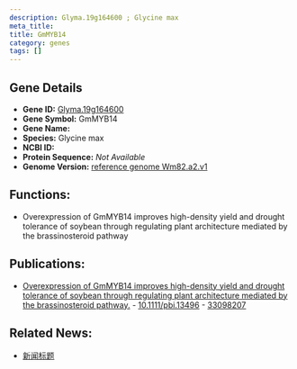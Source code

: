 ```yaml
---
description: Glyma.19g164600 ; Glycine max
meta_title:
title: GmMYB14
category: genes
tags: []
---
```


## Gene Details
- **Gene ID:**	[Glyma.19g164600](https://www.maizegdb.org/gene_center/gene/Glyma.19g164600)
- **Gene Symbol:** GmMYB14
- **Gene Name:** 
- **Species:** Glycine max
- **NCBI ID:** [  ]()
- **Protein Sequence:** *Not Available*
- **Genome Version:** [reference genome Wm82.a2.v1]()

## Functions:
   - Overexpression of GmMYB14 improves high-density yield and drought tolerance of soybean through regulating plant architecture mediated by the brassinosteroid pathway 

## Publications:
   - [Overexpression of GmMYB14 improves high-density yield and drought tolerance of soybean through regulating plant architecture mediated by the brassinosteroid pathway.]( https://onlinelibrary.wiley.com/doi/10.1111/pbi.13496 ) - [10.1111/pbi.13496]( https://onlinelibrary.wiley.com/doi/10.1111/pbi.13496 ) - [33098207](https://pubmed.ncbi.nlm.nih.gov/33098207/)

## Related News:
   - [新闻标题](https://mp.weixin.qq.com/s?__biz=Mzg3MDEwNDEyMg==&mid=2247498971&idx=3&sn=6c755d94745eb993c3eeba2124d44179&chksm=ce90518ef9e7d898464e5f53861af7fe9ec355b82fd003a94f2bd39c1948dfe0b9a8e0c70011&scene=27#wechat_redirect)
